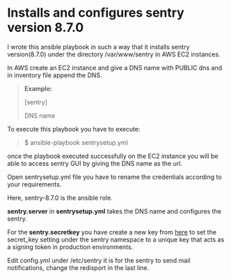 Installs and configures sentry version 8.7.0
===================================

I wrote this ansible playbook in such a way that it installs sentry version(8.7.0) under the directory /var/www/sentry in AWS EC2 instances.

In AWS create an EC2 instance and give a DNS name with PUBLIC dns and in inventory file append the DNS.


> **Example:**
> 
> [sentry]
> 
> DNS name

To execute this playbook you have to execute:

> $ ansible-playbook sentrysetup.yml


once the playbook executed successfully on the EC2 instance you will be able to access sentry GUI by giving the DNS name as the url.



Open <i class="icon-file"></i>sentrysetup.yml file you have to <i class="icon-pencil"></i> rename the credentials according to your requirements.

Here, <i class="icon-folder-open"></i> sentry-8.7.0 is the ansible role.

**sentry.server** in **sentrysetup.yml** takes the DNS name and configures the sentry.

For the **sentry.secretkey** you have create a new key from [here](http://www.miniwebtool.com/django-secret-key-generator/)  to set the secret_key setting under the sentry namespace to a unique key that acts as a signing token in production environments.

Edit config.yml under /etc/sentry it is for the sentry to send mail notifications, change the redisport in the last line.

